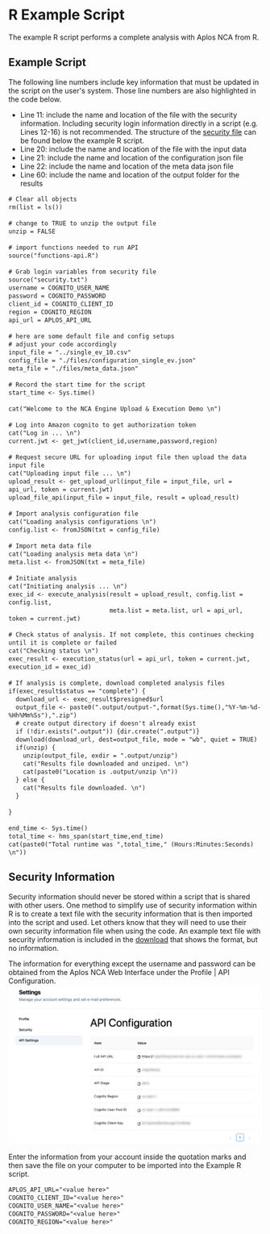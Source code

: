 # R Example Script

The example R script performs a complete analysis with Aplos NCA from R. 

## Example Script

The following line numbers include key information that must be updated in the script on the user's system. Those line numbers are also highlighted in the code below.

-   Line 11: include the name and location of the file with the security information. Including security login information directly in a script (e.g. Lines 12-16) is not recommended. The structure of the [security file](#security-information) can be found below the example R script.
-   Line 20: include the name and location of the file with the input data
-   Line 21: include the name and location of the configuration json file
-   Line 22: include the name and location of the meta data json file
-   Line 60: include the name and location of the output folder for the results

```r:line-numbers {11,20,21,22,60}
# Clear all objects
rm(list = ls())

# change to TRUE to unzip the output file
unzip = FALSE 

# import functions needed to run API
source("functions-api.R")

# Grab login variables from security file
source("security.txt")
username = COGNITO_USER_NAME
password = COGNITO_PASSWORD
client_id = COGNITO_CLIENT_ID
region = COGNITO_REGION
api_url = APLOS_API_URL

# here are some default file and config setups
# adjust your code accordingly
input_file = "../single_ev_10.csv"
config_file = "./files/configuration_single_ev.json"
meta_file = "./files/meta_data.json"

# Record the start time for the script
start_time <- Sys.time()

cat("Welcome to the NCA Engine Upload & Execution Demo \n")

# Log into Amazon cognito to get authorization token
cat("Log in ... \n")
current.jwt <- get_jwt(client_id,username,password,region)

# Request secure URL for uploading input file then upload the data input file
cat("Uploading input file ... \n")
upload_result <- get_upload_url(input_file = input_file, url = api_url, token = current.jwt)
upload_file_api(input_file = input_file, result = upload_result)

# Import analysis configuration file
cat("Loading analysis configurations \n")
config.list <- fromJSON(txt = config_file)

# Import meta data file
cat("Loading analysis meta data \n")
meta.list <- fromJSON(txt = meta_file)

# Initiate analysis 
cat("Initiating analysis ... \n")
exec_id <- execute_analysis(result = upload_result, config.list = config.list,
                            meta.list = meta.list, url = api_url, token = current.jwt)

# Check status of analysis. If not complete, this continues checking until it is complete or failed
cat("Checking status \n")
exec_result <- execution_status(url = api_url, token = current.jwt, execution_id = exec_id)

# If analysis is complete, download completed analysis files
if(exec_result$status == "complete") {
  download_url <- exec_result$presigned$url
  output_file <- paste0(".output/output-",format(Sys.time(),"%Y-%m-%d-%Hh%Mm%Ss"),".zip")
  # create output directory if doesn't already exist
  if (!dir.exists(".output")) {dir.create(".output")}
  download(download_url, dest=output_file, mode = "wb", quiet = TRUE)
  if(unzip) {
    unzip(output_file, exdir = ".output/unzip")
    cat("Results file downloaded and unziped. \n")
    cat(paste0("Location is .output/unzip \n"))
  } else {
    cat("Results file downloaded. \n")
  }
  
}

end_time <- Sys.time()
total_time <- hms_span(start_time,end_time)
cat(paste0("Total runtime was ",total_time," (Hours:Minutes:Seconds) \n"))

```

## Security Information

Security information should never be stored within a script that is shared with other users. One method to simplify use of security information within R is to create a text file with the security information that is then imported into the script and used. Let others know that they will need to use their own security information file when using the code. An example text file with security information is included in the [download](/Public/r-files.zip) that shows the format, but no information.

The information for everything except the username and password can be obtained from the Aplos NCA Web Interface under the Profile | API Configuration. 
![API Configuration](./images/API%20Configuration%20blur.png)

Enter the information from your account inside the quotation marks and then save the file on your computer to be imported into the Example R script. 

```r:line-numbers
APLOS_API_URL="<value here>"
COGNITO_CLIENT_ID="<value here>"
COGNITO_USER_NAME="<value here>"
COGNITO_PASSWORD="<value here>"
COGNITO_REGION="<value here>"
```